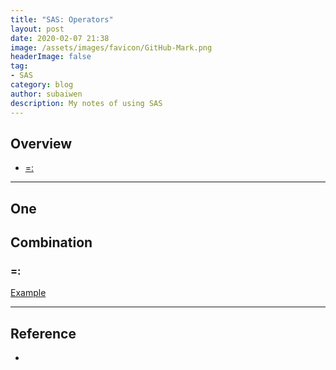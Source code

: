 ```yaml
---
title: "SAS: Operators"
layout: post
date: 2020-02-07 21:38
image: /assets/images/favicon/GitHub-Mark.png
headerImage: false
tag:
- SAS
category: blog
author: subaiwen
description: My notes of using SAS
---
```


## Overview
- [=:](#=:)

---

## One

## Combination
### =:

[Example](https://communities.sas.com/t5/SAS-Programming/Merging-3-datasets-with-different-data-formats/td-p/451813)


---
## Reference
- []()
